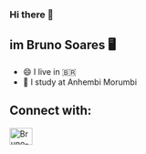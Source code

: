 ### Hi there 👋
## im Bruno Soares 🖥️ 
- 😄 I live in :brazil:
- 🏫 I study at Anhembi Morumbi

## Connect with:
<a href= " https://www.linkedin.com/in/brunoss18/" target="_blank">
<img align= center alt="Bruno-LinkedIn " height= "30 " width= " 40 " scr="https://cdn.jsdelivr.net/gh/devicons/devicon/icons/linkedin/linkedin-original.svg" style="max-width:100%;">
     
<!--   <a href= " link do perfil " target="_blank">
<img align= center alt="meu @ linkedin " height= "30 " width= " 40 " scr="link da imagem  " style="max-width:100%;">
     
    <a href= " link do perfil " target="_blank">
<img align= center alt="meu @ linkedin " height= "30 " width= " 40 " scr="link da imagem  " style="max-width:100%;">
      -->

